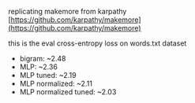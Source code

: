 replicating makemore from karpathy [https://github.com/karpathy/makemore](https://github.com/karpathy/makemore)

this is the eval cross-entropy loss on words.txt dataset
- bigram: ~2.48
- MLP: ~2.36
- MLP tuned: ~2.19
- MLP normalized: ~2.11
- MLP normalized tuned: ~2.03

